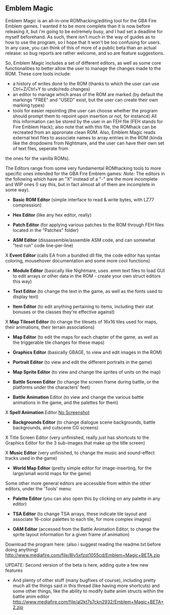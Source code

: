 Emblem Magic
------

Emblem Magic is an all-in-one ROMhacking/editing tool for the GBA Fire Emblem games.
I wanted it to be more complete than it is now before releasing it, but i'm going to be extremely busy, and I had set a deadline for myself beforehand.
As such, there isn't much in the way of guides as to how to use the program, so I hope that it won't be too confusing for users.
In any case, you can think of this of more of a public beta than an actual release: so bug reports are rather welcome, and so are feature suggestions.



So, Emblem Magic includes a set of different editors, as well as some core functionalities to better allow the user to manage the changes made to the ROM.
These core tools include:
- a history of writes done to the ROM (thanks to which the user can use Ctrl+Z/Ctrl+Y to undo/redo changes)
- an editor to manage which areas of the ROM are marked (by default the markings "FREE" and "USED" exist, but the user can create their own marking types)
- tools for easier repointing (the user can choose whether the program should prompt them to repoint upon insertion or not, for instance)
All this information can be stored by the user in an FEH file (FEH stands for Fire Emblem Hack); also note that with this file, the ROMhack can be recreated from an approriate clean ROM.
Also, Emblem Magic reads external text files to associate names to array entries in the ROM (kinda like the dropdowns from Nightmare, and the user can have their own set of text files, seperate from 

the ones for the vanilla ROMs).

The Editors range from some very fundamental ROMhacking tools to more specific ones intended for the GBA Fire Emblem games:
_Note_: The editors in the following which have an "X" instead of a "-" are the more incomplete and WIP ones (I say this, but in fact almost all of them are incomplete in some way).

- **Basic ROM Editor** (simple interface to read & write bytes, with LZ77 compression)
[](https://i.imgur.com/zXa7QhP.png)

- **Hex Editor** (like any hex editor, really)
[](https://i.imgur.com/c12seK8.png)

- **Patch Editor** (for applying various patches to the ROM through FEH files located in the "Patches" folder)
[](https://i.imgur.com/Iu0RGxa.png)

- **ASM Editor** (dissassemble/assemble ASM code, and can somewhat "test run" code line-per-line)
[](https://i.imgur.com/gvm4P8k.png)

X **Event Editor** (calls EA from a bundled dll file, the code editor has syntax coloring, mousehover documentation and some more cool functions)
[](https://i.imgur.com/78eDICB.png)

- **Module Editor** (basically like Nightmare, uses .emm text files to load GUI to edit arrays or other data in the ROM - create your own struct editors this way)
[](https://i.imgur.com/gvm4P8k.png)

- **Text Editor** (to change the text in the game, as well as the fonts used to display text)
[](https://i.imgur.com/L48DeB2.png)

- **Item Editor** (to edit anything pertaining to items, including their stat bonuses or the classes they're effective against)
[](https://i.imgur.com/ykHkL72.png)

X **Map Tileset Editor** (to change the tilesets of 16x16 tiles used for maps, their animations, their terrain associations)
[](https://i.imgur.com/JHtS290.png)

- **Map Editor** (to edit the maps for each chapter of the game, as well as the triggerable tile changes for these maps)
[](https://i.imgur.com/BIYSiKS.png)

- **Graphics Editor** (basically GBAGE, to view and edit images in the ROM)
[](https://i.imgur.com/dEuiZ0U.png)

- **Portrait Editor** (to view and edit the different portraits in the game)
[](https://i.imgur.com/WbAj6zP.png)

- **Map Sprite Editor** (to view and change the sprites of units on the map)
[](https://i.imgur.com/xdISHav.png)

- **Battle Screen Editor** (to change the screen frame during battle, or the platforms under the characters' feet)
[](https://i.imgur.com/bMfjteM.png)

- **Battle Animation** Editor (to view and change the various battle animations in the game, and the palettes for them)
[](https://i.imgur.com/EkwftEq.png)

X **Spell Animation** Editor
[No Screenshot](https://i.png)

- **Backgrounds Editor** (to change dialogue scene backgrounds, battle backgrounds, and cutscene CG screens)
[](https://i.imgur.com/4LvUHEp.png)

X Title Screen Editor (very unfinished, really just has shortcuts to the Graphics Editor for the 3 sub-images that make up the title screen)
[](https://i.imgur.com/wfljIvf.png)

X **Music Editor** (very unfinished, to change the music and sound-effect tracks used in the game)
[](https://i.imgur.com/sTQ7JmE.png)

- **World Map Editor** (pretty simple editor for image-inserting, for the large/small world maps for the game)
[](https://i.imgur.com/G7E5h5Y.png)

Some other more general editors are accessible from within the other editors, under the 'Tools' menu:

- **Palette Editor** (you can also open this by clicking on any palette in any editor)
[](https://i.imgur.com/kxvL0CC.png)

- **TSA Editor** (to change TSA arrays, these indicate tile layout and associate 16-color palettes to each tile, for more complex images)
[](https://i.imgur.com/vV78kzr.png)

- **OAM Editor** (accessed from the Battle Animation Editor, to change the sprite layout information for a given frame of animation)
[](https://i.imgur.com/Ptb0IdR.png)

Download the program here: (also i suggest reading the readme.txt before doing anything)
http://www.mediafire.com/file/8lv5xfzst1055cd/Emblem+Magic+BETA.zip

UPDATE: Second version of the beta is here, adding quite a few new features


- And plenty of other stuff (many bugfixes of course), including pretty much all the things said in this thread (like having more shortcuts) and some other things, like the ability to modify batte anim structs within the battle anim editor
http://www.mediafire.com/file/al2kt7s7ckn2932/Emblem+Magic+BETA+2.zip
